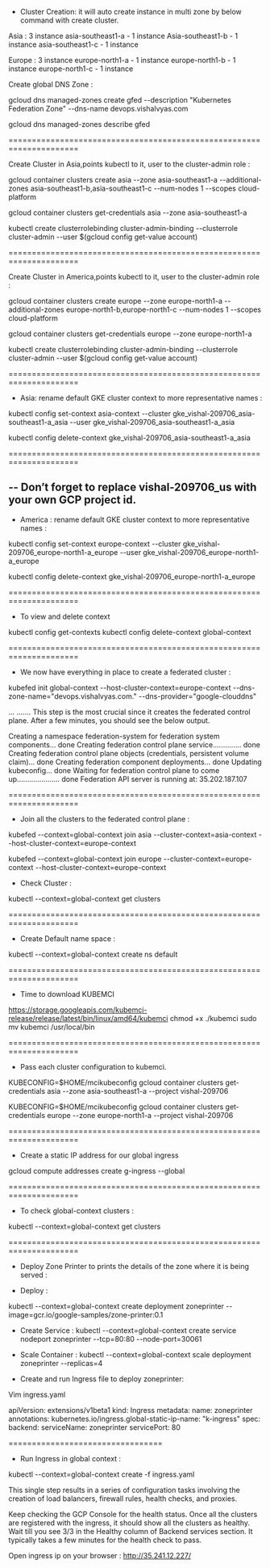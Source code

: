 
- Cluster Creation: it will auto create instance in multi zone by below command with create cluster. 

Asia : 3 instance
asia-southeast1-a  - 1 instance 
Asia-southeast1-b  - 1 instance 
asia-southeast1-c  - 1 instance 


Europe : 3 instance
europe-north1-a  - 1 instance 
europe-north1-b  - 1 instance 
europe-north1-c  - 1 instance 



Create global DNS Zone :

gcloud dns managed-zones create gfed --description "Kubernetes Federation Zone" --dns-name devops.vishalvyas.com

gcloud dns managed-zones describe gfed

=====================================================================



Create Cluster in Asia,points kubectl to it, user to the cluster-admin role :


gcloud container clusters create asia --zone asia-southeast1-a --additional-zones asia-southeast1-b,asia-southeast1-c --num-nodes 1 --scopes cloud-platform


gcloud container clusters get-credentials asia --zone asia-southeast1-a


kubectl create clusterrolebinding cluster-admin-binding --clusterrole cluster-admin --user $(gcloud config get-value account)

=====================================================================






Create Cluster in America,points kubectl to it, user to the cluster-admin role : 

gcloud container clusters create europe --zone europe-north1-a --additional-zones europe-north1-b,europe-north1-c --num-nodes 1 --scopes cloud-platform


gcloud container clusters get-credentials europe --zone europe-north1-a


kubectl create clusterrolebinding cluster-admin-binding --clusterrole cluster-admin --user $(gcloud config get-value account)

=====================================================================




- Asia: rename default GKE cluster context to more representative  names : 

kubectl config set-context asia-context --cluster gke_vishal-209706_asia-southeast1-a_asia --user gke_vishal-209706_asia-southeast1-a_asia


kubectl config delete-context gke_vishal-209706_asia-southeast1-a_asia

=====================================================================




--
Don’t forget to replace vishal-209706_us with your own GCP project id.
--



- America : rename default GKE cluster context to more representative names : 

kubectl config set-context europe-context --cluster gke_vishal-209706_europe-north1-a_europe --user gke_vishal-209706_europe-north1-a_europe

kubectl config delete-context gke_vishal-209706_europe-north1-a_europe

=====================================================================





- To view and delete context 

kubectl config get-contexts
kubectl config delete-context  global-context

=====================================================================








- We now have everything in place to create a federated cluster : 

kubefed init global-context --host-cluster-context=europe-context --dns-zone-name="devops.vishalvyas.com." --dns-provider="google-clouddns"

...
…….
This step is the most crucial since it creates the federated control plane. After a few minutes, you should see the below output.

Creating a namespace federation-system for federation system components... done
Creating federation control plane service.............. done
Creating federation control plane objects (credentials, persistent volume claim)... done
Creating federation component deployments... done
Updating kubeconfig... done
Waiting for federation control plane to come up..................... done
Federation API server is running at: 35.202.187.107

=====================================================================



- Join all the clusters to the federated control plane : 

kubefed --context=global-context join asia --cluster-context=asia-context --host-cluster-context=europe-context

kubefed --context=global-context join europe --cluster-context=europe-context --host-cluster-context=europe-context


- Check Cluster :

kubectl --context=global-context get clusters

=====================================================================



- Create Default name space : 

kubectl --context=global-context create ns default

=====================================================================




- Time to download KUBEMCI

https://storage.googleapis.com/kubemci-release/release/latest/bin/linux/amd64/kubemci
chmod +x ./kubemci
sudo mv kubemci /usr/local/bin

=====================================================================


- Pass each cluster configuration to kubemci.

KUBECONFIG=$HOME/mcikubeconfig gcloud container clusters get-credentials asia --zone asia-southeast1-a --project vishal-209706

KUBECONFIG=$HOME/mcikubeconfig gcloud container clusters get-credentials europe --zone europe-north1-a --project vishal-209706

=====================================================================



- Create a static IP address for our global ingress

gcloud compute addresses create g-ingress --global


=====================================================================


- To check global-context clusters : 

kubectl --context=global-context get clusters

=====================================================================






- Deploy Zone Printer to prints the details of the zone where it is being served :

- Deploy :

kubectl --context=global-context create deployment zoneprinter --image=gcr.io/google-samples/zone-printer:0.1


- Create Service :
kubectl --context=global-context create service nodeport zoneprinter --tcp=80:80 --node-port=30061


- Scale Container :
kubectl --context=global-context scale deployment zoneprinter --replicas=4






- Create and run Ingress file to deploy zoneprinter: 

Vim ingress.yaml

apiVersion: extensions/v1beta1
kind: Ingress
metadata:
  name: zoneprinter    
  annotations:
	kubernetes.io/ingress.global-static-ip-name: "k-ingress"
spec:
  backend:
	serviceName: zoneprinter
	servicePort: 80

=================================



- Run Ingress in global context :

kubectl --context=global-context create -f ingress.yaml


This single step results in a series of configuration tasks involving the creation of load balancers, firewall rules, health checks, and proxies.

Keep checking the GCP Console for the health status. Once all the clusters are registered with the ingress, it should show all the clusters as healthy. Wait till you see 3/3 in the Healthy column of Backend services section. It typically takes a few minutes for the health check to pass.

Open ingress ip on your browser : http://35.241.12.227/




